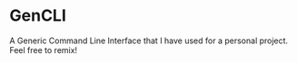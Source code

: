 # GenCLI
A Generic Command Line Interface that I have used for a personal project. Feel free to remix!
